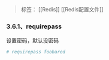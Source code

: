 > 标签： [[Redis]] [[Redis配置文件]]

### 3.6.1、requirepass

设置密码，默认没密码

```Bash
# requirepass foobared
```
